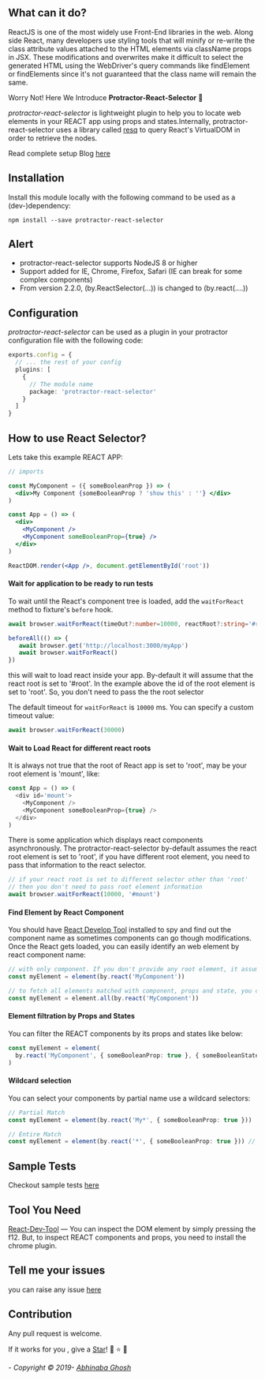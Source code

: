 ## What can it do?

ReactJS is one of the most widely use Front-End libraries in the web. Along side React, many developers use styling tools that will minify or re-write the class attribute values attached to the HTML elements via className props in JSX. These modifications and overwrites make it difficult to select the generated HTML using the WebDriver's query commands like findElement or findElements since it's not guaranteed that the class name will remain the same.

Worry Not! Here We Introduce **Protractor-React-Selector** :hatching_chick:

_protractor-react-selector_ is lightweight plugin to help you to locate web elements in your REACT app using props and states.Internally, protractor-react-selector uses a library called [resq](https://github.com/baruchvlz/resq) to query React's VirtualDOM in order to retrieve the nodes.

Read complete setup Blog [here](https://medium.com/@abhinabaghosh.1994/test-your-react-app-efficiently-with-protractor-b8406db9148f)

## Installation

Install this module locally with the following command to be used as a (dev-)dependency:

```shell
npm install --save protractor-react-selector
```

## Alert

- protractor-react-selector supports NodeJS 8 or higher
- Support added for IE, Chrome, Firefox, Safari (IE can break for some complex components)
- From version 2.2.0, (by.ReactSelector(...)) is changed to (by.react(....))

## Configuration

_protractor-react-selector_ can be used as a plugin in your protractor configuration file with the following code:

```typescript
exports.config = {
  // ... the rest of your config
  plugins: [
    {
      // The module name
      package: 'protractor-react-selector'
    }
  ]
}
```

## How to use React Selector?

Lets take this example REACT APP:

```jsx
// imports

const MyComponent = ({ someBooleanProp }) => (
  <div>My Component {someBooleanProp ? 'show this' : ''} </div>
)

const App = () => (
  <div>
    <MyComponent />
    <MyComponent someBooleanProp={true} />
  </div>
)

ReactDOM.render(<App />, document.getElementById('root'))
```

#### Wait for application to be ready to run tests

To wait until the React's component tree is loaded, add the `waitForReact` method to fixture's `before` hook.

```ts
await browser.waitForReact(timeOut?:number=10000, reactRoot?:string='#root')
```

```js
beforeAll(() => {
   await browser.get('http://localhost:3000/myApp')
   await browser.waitForReact()
})
```

this will wait to load react inside your app. By-default it will assume that the react root is set to '#root'. In the example above the id of the root element is set to 'root'. So, you don't need to pass the the root selector

The default timeout for `waitForReact` is `10000` ms. You can specify a custom timeout value:

```js
await browser.waitForReact(30000)
```

#### Wait to Load React for different react roots

It is always not true that the root of React app is set to 'root', may be your root element is 'mount', like:

```js
const App = () => (
  <div id='mount'>
    <MyComponent />
    <MyComponent someBooleanProp={true} />
  </div>
)
```

There is some application which displays react components asynchronously. The protractor-react-selector by-default assumes the react root element is set to 'root', if you have different root element, you need to pass that information to the react selector.

```ts
// if your react root is set to different selector other than 'root'
// then you don't need to pass root element information
await browser.waitForReact(10000, '#mount')
```

#### Find Element by React Component

You should have [React Develop Tool](https://chrome.google.com/webstore/detail/react-developer-tools/fmkadmapgofadopljbjfkapdkoienihi?hl=en) installed to spy and find out the component name as sometimes components can go though modifications. Once the React gets loaded, you can easily identify an web element by react component name:

```ts
// with only component. If you don't provide any root element, it assume that root is set to '#root'
const myElement = element(by.react('MyComponent'))

// to fetch all elements matched with component, props and state, you can use protractor native 'all' method
const myElement = element.all(by.react('MyComponent'))
```

#### Element filtration by Props and States

You can filter the REACT components by its props and states like below:

```ts
const myElement = element(
  by.react('MyComponent', { someBooleanProp: true }, { someBooleanState: true })
)
```

#### Wildcard selection

You can select your components by partial name use a wildcard selectors:

```ts
// Partial Match
const myElement = element(by.react('My*', { someBooleanProp: true }))

// Entire Match
const myElement = element(by.react('*', { someBooleanProp: true })) // return all components matched with the prop
```

## Sample Tests

Checkout sample tests [here](./test/)

## Tool You Need

[React-Dev-Tool](https://chrome.google.com/webstore/detail/react-developer-tools/fmkadmapgofadopljbjfkapdkoienihi?hl=en) — You can inspect the DOM element by simply pressing the f12. But, to inspect REACT components and props, you need to install the chrome plugin.

## Tell me your issues

you can raise any issue [here](https://github.com/abhinaba1080/protractor-react-selector/issues)

## Contribution

Any pull request is welcome.

If it works for you , give a [Star](https://github.com/abhinaba1080/protractor-react-selector)! :star2: :star: :star2:

_- Copyright &copy; 2019- [Abhinaba Ghosh](https://www.linkedin.com/in/abhinaba-ghosh-9a2ab8a0/)_
